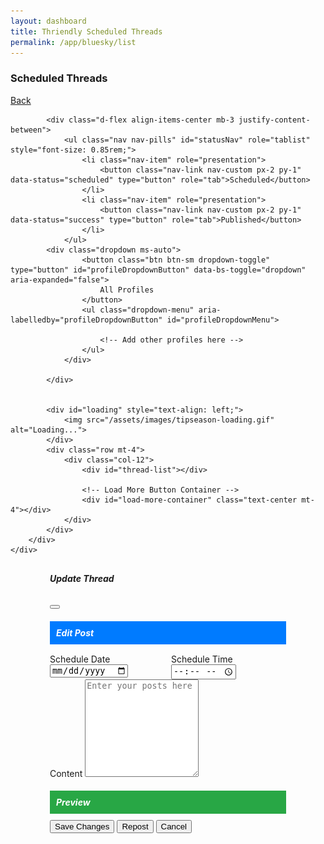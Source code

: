 ```yaml
---
layout: dashboard
title: Thriendly Scheduled Threads
permalink: /app/bluesky/list
---
```


<style>
     /* Adjusted loading icon style */
    #loading{
        display: flex;
        justify-content: center; /* Centers horizontally */
        align-items: center; /* Centers vertically */
        text-align: center;
    }

    #loading img {
        width: 50px;
        height: 50px;
    }

    .thread-content {
        white-space: pre-wrap;
        word-break: break-word;
        text-align: left;
    }

    .thread-content p {
        margin-bottom: 0.25rem;
    }

    .time-display {
        font-size: 0.875rem;
        color: #6c757d;
    }

    .profile-icon {
        margin-right: 0.25rem;
    }

    .profile-name{
        margin-right: 5px;
    }

    .clock-icon {
        margin-right: 0.25rem;
    }

    .thread-preview {
        background-color: #ffffff;
        border: 1px solid #dee2e6;
        border-radius: 0.5rem;
        padding: 15px;
        position: relative;
        margin-bottom: 20px;
    }

    .thread-number {
        position: absolute;
        top: -10px;
        left: 10px;
        background-color: #007bff;
        color: white;
        width: 25px;
        height: 25px;
        border-radius: 50%;
        display: flex;
        align-items: center;
        justify-content: center;
        font-weight: bold;
    }

    .char-count {
        font-size: 0.8rem;
        color: #6c757d;
    }

    .connecting-line {
        width: 3px;
        background-color: #007bff; /* Blue */
        height: 20px;
        margin: 0 auto;
        position: absolute;
        left: 21px; /* Move line towards left side */
        bottom: -20px;
    }

    .action-buttons {
        display: flex;
        gap: 10px;
    }

    .btn-view {
        background-color: #28a745; /* Green background */
        color: #fff;
        border: none;
        padding: 5px 10px;
    }
    .btn-view:hover {
        background-color: #218838;
    }
    .btn-view:focus {
        outline: none;
    }


    .btn-edit {
        background-color: #007bff; /* Blue */
        color: white;
        border: none;
        padding: 5px 10px;
    }

    .btn-delete {
        background-color: #dc3545; /* Red */
        color: white;
        border: none;
        padding: 5px 10px;
    }

    .btn-edit:hover{
        background-color: #0d53f2;
        border-color: #0d53f2;
        color: white;
    }

    .btn-delete:hover {
        background-color: #d02538;
        border-color: #d02538;
        color: white;
    }   

    .btn-edit:focus, .btn-delete:focus {
        outline: none;
    }

    #profileDropdownButton {
        background-color: #28a745;
        color: #fff;
        border: 1px solid #28a745;
        font-size: 0.85rem;
        padding: 0.25rem 0.5rem;
        min-width: 100px; /* Ensures consistent button size */
        white-space: nowrap;
    }

    .section-header {
        background-color: #007bff; /* Blue background */
        color: white;              /* White text */
        padding: 10px;
        font-weight: bold;
        margin-bottom: 15px;
    }

    .preview-header {
        background-color: #28a745; /* Green background */
        color: white;              /* White text */
        padding: 10px;
        font-weight: bold;
        margin-bottom: 10px;
    }

    /* Adjust modal size to avoid scrolling */
    .modal-lg {
        max-width: 75%;
    }

    .modal-body {
        max-height: calc(100vh - 200px);
        overflow-y: auto;
    }

    .modal-dialog {
        margin: 30px auto;
    }

    /* Adjust textarea to fit content */
    #updateThreadContent {
        overflow-y: auto;
        height: 150px; /* Adjust height to fill available space */
    }

    /* Place date and time pickers in the same row */
    .datetime-row {
        display: flex;
        gap: 10px;
    }

    /* Fix overflow issue in preview */
    #updatePreview {
        overflow-y: auto;
        max-height: calc(100vh - 350px); /* Adjust as needed */
    }
    
    
    /* Add margin between posts */
    .number-padding {
        padding-top: 20px;
    }

    .nav-pills .nav-link {
        background: none;
        border: none;
        color: #28a745; /* Green text for non-selected pills */
        }

    .nav-pills .nav-link.active {
        background-color: #28a745; /* Green background for selected pill */
        color: #fff; /* White text for the selected pill */
    }

</style>

<div id="schedulerContainer" class="scheduler" style="display:none;">
    {% include bluesky-scheduler.html %}
</div>

<div id="content">
    <div id="listPostsContainer">
        <div class="container mt-4 col-md-8 offset-md-2">
            <div class="d-flex justify-content-between align-items-center mb-4">
                <h3 class="text-primary">Scheduled Threads</h3>
                <a href="/app/threads/home" class="btn btn-secondary">Back</a>
            </div>

            <div class="d-flex align-items-center mb-3 justify-content-between">
                <ul class="nav nav-pills" id="statusNav" role="tablist" style="font-size: 0.85rem;">
                    <li class="nav-item" role="presentation">
                        <button class="nav-link nav-custom px-2 py-1" data-status="scheduled" type="button" role="tab">Scheduled</button>
                    </li>
                    <li class="nav-item" role="presentation">
                        <button class="nav-link nav-custom px-2 py-1" data-status="success" type="button" role="tab">Published</button>
                    </li>
                </ul>
            <div class="dropdown ms-auto">
                    <button class="btn btn-sm dropdown-toggle" type="button" id="profileDropdownButton" data-bs-toggle="dropdown" aria-expanded="false">
                        All Profiles
                    </button>
                    <ul class="dropdown-menu" aria-labelledby="profileDropdownButton" id="profileDropdownMenu">
                       
                        <!-- Add other profiles here -->
                    </ul>
                </div>

            </div>


            <div id="loading" style="text-align: left;">
                <img src="/assets/images/tipseason-loading.gif" alt="Loading...">
            </div>
            <div class="row mt-4">
                <div class="col-12">
                    <div id="thread-list"></div>

                    <!-- Load More Button Container -->
                    <div id="load-more-container" class="text-center mt-4"></div>
                </div>
            </div>
        </div>
    </div>
</div>

<!-- Update Thread Modal -->
<div class="modal fade" id="updateThreadModal" tabindex="-1" aria-labelledby="updateThreadModalLabel" aria-hidden="true">
    <div class="modal-dialog modal-lg modal-dialog-centered">
        <div class="modal-content">
            <form id="update-thread-form">
                <div class="modal-header">
                    <h5 class="modal-title" id="updateThreadModalLabel">Update Thread</h5>
                    <button type="button" class="btn-close" data-bs-dismiss="modal" aria-label="Close"></button>
                </div>
                <div class="modal-body">
                    <div class="row">
                        <!-- Edit Form Column -->
                        <div class="col-md-6">
                            <!-- Edit Post Header -->
                            <h5 class="section-header">Edit Post</h5>
                            <!-- Schedule Time Fields in the Same Row -->
                            <div class="mb-3 datetime-row">
                                <div style="flex: 1;">
                                    <label for="updateThreadScheduleDate" class="form-label">Schedule Date</label>
                                    <input type="date" class="form-control" id="updateThreadScheduleDate">
                                </div>
                                <div style="flex: 1;">
                                    <label for="updateThreadScheduleTime" class="form-label">Schedule Time</label>
                                    <input type="time" class="form-control" id="updateThreadScheduleTime">
                                </div>
                            </div>
                            <!-- Content Field -->
                            <div class="mb-3">
                                <label class="form-label">Content</label>
                                <textarea class="form-control" id="updateThreadContent" rows="10" placeholder="Enter your posts here"></textarea>
                            </div>
                            <input type="hidden" id="updateThreadPostId">
                        </div>
                        <!-- Preview Column -->
                        <div class="col-md-6">
                            <!-- Preview Header -->
                            <h5 class="preview-header">Preview</h5>
                            <div id="updatePreview">
                                <!-- Subposts will be displayed here -->
                            </div>
                        </div>
                    </div>
                </div>
                <div class="modal-footer">
                    <span id="charCount" class="me-auto"></span>
                    <button type="submit" class="btn btn-primary">Save Changes</button>
                    <button class="btn btn-primary" id="reuseButton" type="button">Repost</button>
                    <button type="button" class="btn btn-secondary" data-bs-dismiss="modal">Cancel</button>
                </div>
            </form>
        </div>
    </div>
</div>

<!-- Include necessary scripts -->
<script type="module" src="{{ site.baseurl }}/assets/js/firebaseauth.js"></script>
<script>const SCHEDULER_URL = '{{ site.schedulerService }}';</script>
<script src="https://code.jquery.com/jquery-3.6.0.min.js"></script>
<!-- Include Bootstrap JS and its dependencies -->
<script src="https://cdn.jsdelivr.net/npm/bootstrap@5.3.0-alpha1/dist/js/bootstrap.bundle.min.js"></script>
<link href="https://cdn.jsdelivr.net/npm/bootstrap-icons/font/bootstrap-icons.css" rel="stylesheet">
<!-- Include the JavaScript file -->
<script src="{{ site.baseurl }}/assets/js/dashboard/bluesky/bluesky-list.js"></script>
<!-- Bootstrap CSS -->